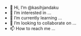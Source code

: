 - 👋 Hi, I’m @kasihjandaku
- 👀 I’m interested in ...
- 🌱 I’m currently learning ...
- 💞️ I’m looking to collaborate on ...
- 📫 How to reach me ...

<!---
kasihjandaku/kasihjandaku is a ✨ special ✨ repository because its `README.md` (this file) appears on your GitHub profile.
You can click the Preview link to take a look at your changes.
--->
